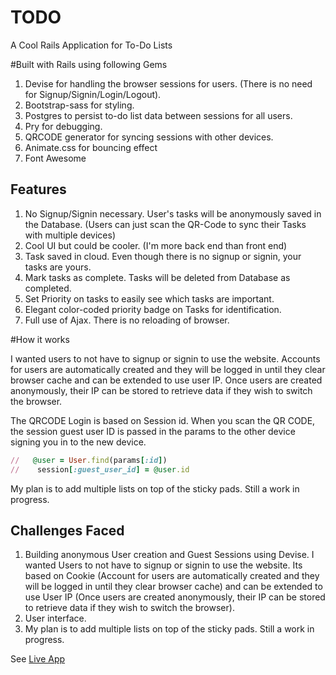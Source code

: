 # TODO
A Cool Rails Application for To-Do Lists  

#Built with Rails using following Gems

1. Devise for handling the browser sessions for users.
(There is no need for Signup/Signin/Login/Logout).
2. Bootstrap-sass for styling.
3. Postgres to persist to-do list data between sessions for all users.
4. Pry for debugging.
5. QRCODE generator for syncing sessions with other devices.
6. Animate.css for bouncing effect
7. Font Awesome

## Features

1. No Signup/Signin necessary. User's tasks will be anonymously saved in the Database.
(Users can just scan the QR-Code to sync their Tasks with multiple devices)
2. Cool UI but could be cooler.
(I'm more back end than front end)
3. Task saved in cloud. Even though there is no signup or signin, your tasks are yours.
4. Mark tasks as complete. Tasks will be deleted from Database as completed.
5. Set Priority on tasks to easily see which tasks are important.
6. Elegant color-coded priority badge on Tasks for identification.
7. Full use of Ajax. There is no reloading of browser.

#How it works

I wanted users to not have to signup or signin to use the website. Accounts for users are automatically created and they will be logged in until they clear browser cache and can be extended to use user IP. Once users are created anonymously, their IP can be stored to retrieve data if they wish to switch the browser.

The QRCODE Login is based on Session id. When you scan the QR CODE, the session guest user ID is passed in the params to the other device signing you in to the new device. 

```ruby
//   @user = User.find(params[:id])
//    session[:guest_user_id] = @user.id
```

My plan is to add multiple lists on top of the sticky pads. Still a work in progress.

## Challenges Faced

1. Building anonymous User creation and Guest Sessions using Devise. I wanted Users to not have to signup or signin to use the website. Its based on Cookie (Account for users are automatically created and they will be logged in until they clear browser cache) and can be extended to use User IP (Once users are created anonymously, their IP can be stored to retrieve data if they wish to switch the browser).
2. User interface.
3. My plan is to add multiple lists on top of the sticky pads. Still a work in progress.

See [Live App](https://montodo.herokuapp.com)

